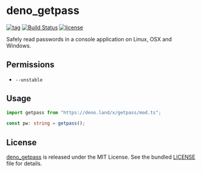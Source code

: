 # deno_getpass

[![tag](https://img.shields.io/github/release/justjavac/deno_getpass)](https://github.com/justjavac/deno_getpass/releases)
[![Build Status](https://github.com/justjavac/deno_getpass/workflows/ci/badge.svg?branch=master)](https://github.com/justjavac/deno_getpass/actions)
[![license](https://img.shields.io/github/license/justjavac/deno_getpass)](https://github.com/justjavac/deno_getpass/blob/master/LICENSE)

Safely read passwords in a console application on Linux, OSX and Windows.

## Permissions

- `--unstable`

## Usage

```ts
import getpass from "https://deno.land/x/getpass/mod.ts";

const pw: string = getpass();
```

## License

[deno_getpass](https://github.com/justjavac/deno_getpass) is released under the MIT License. See the bundled [LICENSE](./LICENSE) file for details.
